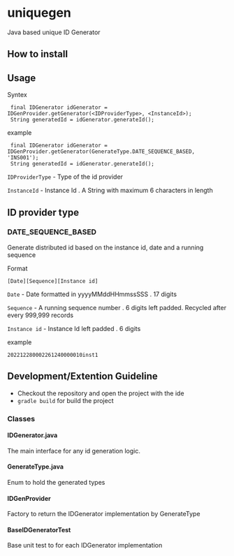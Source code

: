 # uniquegen
Java based unique ID Generator

## How to install


## Usage

Syntex
```
 final IDGenerator idGenerator = IDGenProvider.getGenerator(<IDProviderType>, <InstanceId>);
 String generatedId = idGenerator.generateId();
```

example
```
 final IDGenerator idGenerator = IDGenProvider.getGenerator(GenerateType.DATE_SEQUENCE_BASED, 'INS001');
 String generatedId = idGenerator.generateId(); 
```

```IDProviderType``` - Type of the id provider

```InstanceId``` - Instance Id . A String with maximum 6 characters in length


## ID provider type

### DATE_SEQUENCE_BASED

Generate distributed id based on the instance id, date and a running sequence

Format
```
[Date][Sequence][Instance id]
```

```Date``` - Date formatted in yyyyMMddHHmmssSSS . 17 digits

```Sequence``` - A running sequence number . 6 digits left padded. Recycled after every 999,999 records

```Instance id``` - Instance Id left padded . 6 digits


example
```
202212280002261240000010inst1
```


## Development/Extention Guideline
- Checkout the repository and open the project with the ide
- ```gradle build``` for build the project


### Classes
#### IDGenerator.java
The main interface for any id generation logic. 

#### GenerateType.java
Enum to hold the generated types

#### IDGenProvider
Factory to return the IDGenerator implementation by GenerateType

#### BaseIDGeneratorTest
Base unit test to for each IDGenerator implementation

